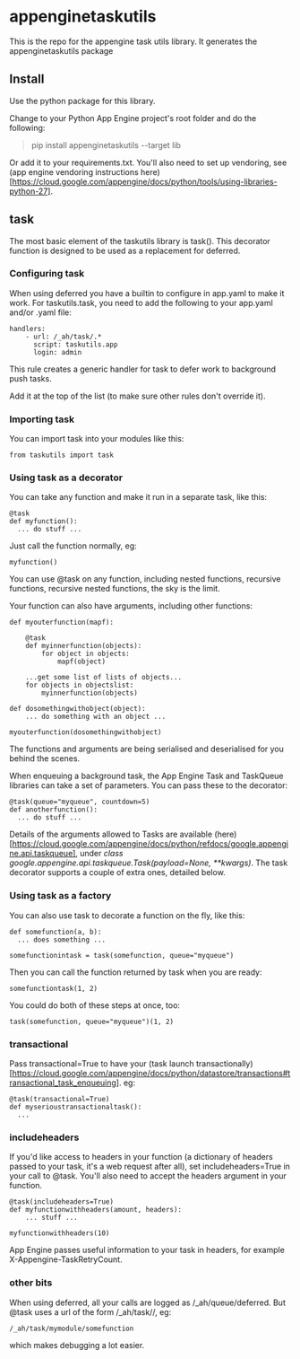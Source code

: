 # appenginetaskutils
This is the repo for the appengine task utils library. It generates the appenginetaskutils package 

## Install

Use the python package for this library.

Change to your Python App Engine project's root folder and do the following:

> pip install appenginetaskutils --target lib

Or add it to your requirements.txt. You'll also need to set up vendoring, see (app engine vendoring instructions here)[https://cloud.google.com/appengine/docs/python/tools/using-libraries-python-27].

## task

The most basic element of the taskutils library is task(). This decorator function is designed to be used as a replacement for deferred.

### Configuring task

When using deferred you have a builtin to configure in app.yaml to make it work. For taskutils.task, you need to add the following to your app.yaml and/or <servicename>.yaml file:

	handlers:
		- url: /_ah/task/.*
		  script: taskutils.app
		  login: admin
  
This rule creates a generic handler for task to defer work to background push tasks.

Add it at the top of the list (to make sure other rules don't override it).

### Importing task

You can import task into your modules like this:

	from taskutils import task
	
### Using task as a decorator

You can take any function and make it run in a separate task, like this:

	@task
	def myfunction():
	  ... do stuff ... 
  
Just call the function normally, eg:
 
	myfunction()

You can use @task on any function, including nested functions, recursive functions, recursive nested functions, the sky is the limit.

Your function can also have arguments, including other functions:

	def myouterfunction(mapf):
	
	    @task
	    def myinnerfunction(objects):
	    	for object in objects:
	    		mapf(object)
	    		
	    ...get some list of lists of objects... 
		for objects in objectslist:
			myinnerfunction(objects)
			
	def dosomethingwithobject(object):
		... do something with an object ...		
	
	myouterfunction(dosomethingwithobject)
	
The functions and arguments are being serialised and deserialised for you behind the scenes.

When enqueuing a background task, the App Engine Task and TaskQueue libraries can take a set of parameters. You can pass these to the decorator:

	@task(queue="myqueue", countdown=5)
	def anotherfunction():
	  ... do stuff ... 

Details of the arguments allowed to Tasks are available (here)[https://cloud.google.com/appengine/docs/python/refdocs/google.appengine.api.taskqueue], under *class google.appengine.api.taskqueue.Task(payload=None, **kwargs)*. The task decorator supports a couple of extra ones, detailed below.

### Using task as a factory

You can also use task to decorate a function on the fly, like this:

	def somefunction(a, b):
	  ... does something ...
	  
    somefunctionintask = task(somefunction, queue="myqueue")

Then you can call the function returned by task when you are ready:

    somefunctiontask(1, 2)
    
You could do both of these steps at once, too:
  
  
    task(somefunction, queue="myqueue")(1, 2)
    
### transactional

Pass transactional=True to have your (task launch transactionally)[https://cloud.google.com/appengine/docs/python/datastore/transactions#transactional_task_enqueuing]. eg:

	@task(transactional=True)
	def myserioustransactionaltask():
	  ...
    
### includeheaders

If you'd like access to headers in your function (a dictionary of headers passed to your task, it's a web request after all), set includeheaders=True in your call to @task. You'll also need to accept the headers argument in your function.

	@task(includeheaders=True)
	def myfunctionwithheaders(amount, headers):
	    ... stuff ...
	    
	myfunctionwithheaders(10)
	
App Engine passes useful information to your task in headers, for example X-Appengine-TaskRetryCount.

### other bits

When using deferred, all your calls are logged as /_ah/queue/deferred. But @task uses a url of the form /_ah/task/<module>/<function>, eg:

	/_ah/task/mymodule/somefunction
	
which makes debugging a lot easier.




 
